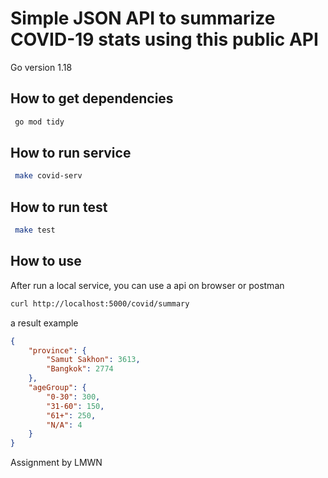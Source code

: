 # Simple JSON API to summarize COVID-19 stats using this public API

Go version 1.18

## How to get dependencies

```bash
 go mod tidy
```

## How to run service

```bash
 make covid-serv
```

## How to run test

```bash
 make test
```

## How to use

After run a local service, you can use a api on browser or postman

```bash
curl http://localhost:5000/covid/summary
```

a result example

```json
{
    "province": {
        "Samut Sakhon": 3613,
        "Bangkok": 2774
    },
    "ageGroup": {
        "0-30": 300,
        "31-60": 150,
        "61+": 250,
        "N/A": 4
    }
}
```

Assignment by LMWN
